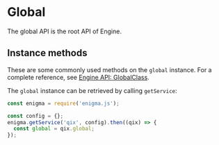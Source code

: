 # Global

The global API is the root API of Engine.

## Instance methods

These are some commonly used methods on the `global` instance. For a complete reference, see [Engine API: GlobalClass](https://help.qlik.com/en-US/sense-developer/Subsystems/EngineAPI/Content/Classes/GlobalClass/Global-class.htm).

The `global` instance can be retrieved by calling `getService`:

```javascript
const enigma = require('enigma.js');

const config = {};
enigma.getService('qix', config).then((qix) => {
  const global = qix.global;
});
```
